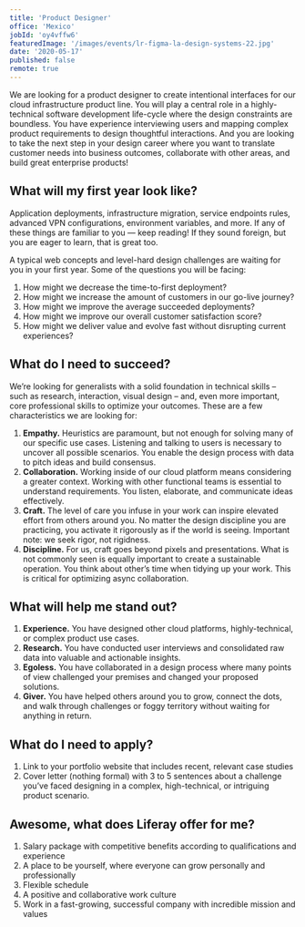 ```yaml
---
title: 'Product Designer'
office: 'Mexico'
jobId: 'oy4vffw6'
featuredImage: '/images/events/lr-figma-la-design-systems-22.jpg'
date: '2020-05-17'
published: false
remote: true
---
```



We are looking for a product designer to create intentional interfaces for our cloud infrastructure product line. You will play a central role in a highly-technical software development life-cycle where the design constraints are boundless. You have experience interviewing users and mapping complex product requirements to design thoughtful interactions. And you are looking to take the next step in your design career where you want to translate customer needs into business outcomes, collaborate with other areas, and build great enterprise products!


## What will my first year look like?

Application deployments, infrastructure migration, service endpoints rules, advanced VPN configurations, environment variables, and more. If any of these things are familiar to you — keep reading! If they sound foreign, but you are eager to learn, that is great too.

A typical web concepts and level-hard design challenges are waiting for you in your first year. Some of the questions you will be facing:

1. How might we decrease the time-to-first deployment?
2. How might we increase the amount of customers in our go-live journey?
3. How might we improve the average succeeded deployments?
4. How might we improve our overall customer satisfaction score?
5. How might we deliver value and evolve fast without disrupting current experiences?


## What do I need to succeed?

We’re looking for generalists with a solid foundation in technical skills – such as research, interaction, visual design – and, even more important, core professional skills to optimize your outcomes. These are a few characteristics we are looking for:

1. **Empathy.** Heuristics are paramount, but not enough for solving many of our specific use cases. Listening and talking to users is necessary to uncover all possible scenarios. You enable the design process with data to pitch ideas and build consensus.
2. **Collaboration.** Working inside of our cloud platform means considering a greater context. Working with other functional teams is essential to understand requirements. You listen, elaborate, and communicate ideas effectively.
3. **Craft.** The level of care you infuse in your work can inspire elevated effort from others around you. No matter the design discipline you are practicing, you activate it rigorously as if the world is seeing. Important note: we seek rigor, not rigidness.
4. **Discipline.** For us, craft goes beyond pixels and presentations. What is not commonly seen is equally important to create a sustainable operation. You think about other’s time when tidying up your work. This is critical for optimizing async collaboration.


## What will help me stand out?

1. **Experience.** You have designed other cloud platforms, highly-technical, or complex product use cases.
2. **Research.** You have conducted user interviews and consolidated raw data into valuable and actionable insights.
3. **Egoless.** You have collaborated in a design process where many points of view challenged your premises and changed your proposed solutions.
4. **Giver.** You have helped others around you to grow, connect the dots, and walk through challenges or foggy territory without waiting for anything in return.


## What do I need to apply?

1. Link to your portfolio website that includes recent, relevant case studies
2. Cover letter (nothing formal) with 3 to 5 sentences about a challenge you’ve faced designing in a complex, high-technical, or intriguing product scenario.


## Awesome, what does Liferay offer for me?

1. Salary package with competitive benefits according to qualifications and experience
2. A place to be yourself, where everyone can grow personally and professionally
3. Flexible schedule
4. A positive and collaborative work culture
5. Work in a fast-growing, successful company with incredible mission and values

